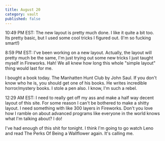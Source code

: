 ```yaml
---
title: August 20
category: vault
published: false
---
```


10:49 PM EST: The new layout is pretty much done. I like it quite a bit too.
Its pretty basic, but I used some cool tricks I figured out. (I'm so fucking
smart!)

8:59 PM EST: I've been working on a new layout. Actually, the layout will
pretty much be the same, I'm just trying out some new tricks I just taught
myself in Fireworks. Hah! We all knew how long this whole "simple layout"
thing would last for me.

I bought a book today. The Manhatten Hunt Club by John Saul. If you don't know
who he is, you should get one of his books. He writes incredible
horror/mystery books. I stole a pen also. I know, I'm such a rebel.

12:29 AM EST: I need to really get off my ass and make a half way decent
layout of this site. For some reason I can't be bothered to make a shitty
layout. I need something with like 300 layers in Fireworks. Don't you love how
I ramble on about advanced programs like everyone in the world knows what I'm
talking about? I do!

I've had enough of this shit for tonight. I think I'm going to go watch Leno
and read The Perks Of Being a Wallflower again. It's calling me.
